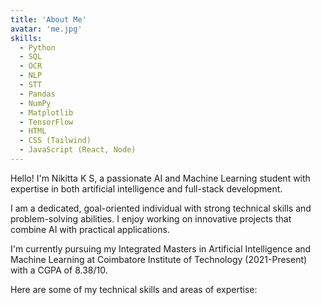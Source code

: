 ```yaml
---
title: 'About Me'
avatar: 'me.jpg'
skills:
  - Python
  - SQL
  - OCR
  - NLP
  - STT
  - Pandas
  - NumPy
  - Matplotlib
  - TensorFlow
  - HTML
  - CSS (Tailwind)
  - JavaScript (React, Node)
---
```


Hello! I'm Nikitta K S, a passionate AI and Machine Learning student with expertise in both artificial intelligence and full-stack development.

I am a dedicated, goal-oriented individual with strong technical skills and problem-solving abilities. I enjoy working on innovative projects that combine AI with practical applications.

I'm currently pursuing my Integrated Masters in Artificial Intelligence and Machine Learning at Coimbatore Institute of Technology (2021-Present) with a CGPA of 8.38/10.

Here are some of my technical skills and areas of expertise:

